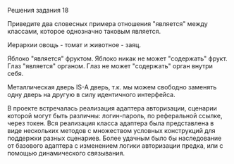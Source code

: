 Решения задания 18

Приведите два словесных примера отношения "является" между классами, которое однозначно таковым является.

Иерархии овощь - томат и животное - заяц.

Яблоко "является" фруктом. Яблоко никак не может "содержать" фрукт.
Глаз "является" органом. Глаз не может "содержать" орган внутри себя.

Металлическая дверь IS-A дверь, т.к. мы можем свободно заменять одну дверь на другую в силу идентичного интерфейса.

В проекте встречалась реализация адаптера авторизации, сценарии которой могут быть различны: логин-пароль, по реферальной ссылке, через токен.
Вся реализация класса адаптера была представлена в виде нескольких методов с множеством условных конструкций для поддержки разных сценариев.
Более удачным было бы наследование от базового адаптера с изменением логики авторизации предка, или с помощью динамического связывания. 